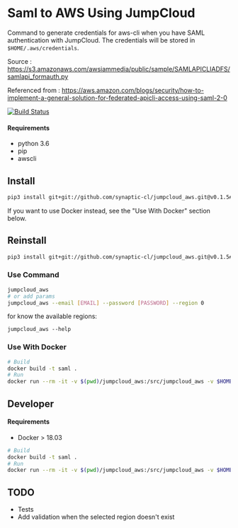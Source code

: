 # Saml to AWS Using JumpCloud
Command to generate credentials for aws-cli when you have SAML authentication with JumpCloud.
The credentials will be stored in `$HOME/.aws/credentials`.

Source : https://s3.amazonaws.com/awsiammedia/public/sample/SAMLAPICLIADFS/samlapi_formauth.py

Referenced from : https://aws.amazon.com/blogs/security/how-to-implement-a-general-solution-for-federated-apicli-access-using-saml-2-0

[![Build Status](https://semaphoreci.com/api/v1/synaptic-cl/jumpcloud_aws/branches/develop/shields_badge.svg)](https://semaphoreci.com/synaptic-cl/jumpcloud_aws)


#### Requirements

 * python 3.6
 * pip
 * awscli

## Install

```bash
pip3 install git+git://github.com/synaptic-cl/jumpcloud_aws.git@v0.1.5#egg=jumpcloud_aws
```

If you want to use Docker instead, see the "Use With Docker" section below.

## Reinstall
```bash
pip3 install git+git://github.com/synaptic-cl/jumpcloud_aws.git@v0.1.5#egg=jumpcloud_aws --upgrade
```

### Use Command

```bash
jumpcloud_aws
# or add params
jumpcloud_aws --email [EMAIL] --password [PASSWORD] --region 0
```

for know the available regions:

```
jumpcloud_aws --help
```



### Use With Docker

```bash
# Build
docker build -t saml .
# Run
docker run --rm -it -v $(pwd)/jumpcloud_aws:/src/jumpcloud_aws -v $HOME/.aws/credentials:/root/.aws/credentials saml
```



## Developer

#### Requirements

* Docker > 18.03

```bash
# Build
docker build -t saml .
# Run
docker run --rm -it -v $(pwd)/jumpcloud_aws:/src/jumpcloud_aws -v $HOME/.aws/credentials:/root/.aws/credentials saml
```

## TODO
* Tests
* Add validation when the selected region doesn't exist

